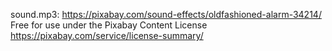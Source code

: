 sound.mp3:
https://pixabay.com/sound-effects/oldfashioned-alarm-34214/
Free for use under the Pixabay Content License
https://pixabay.com/service/license-summary/